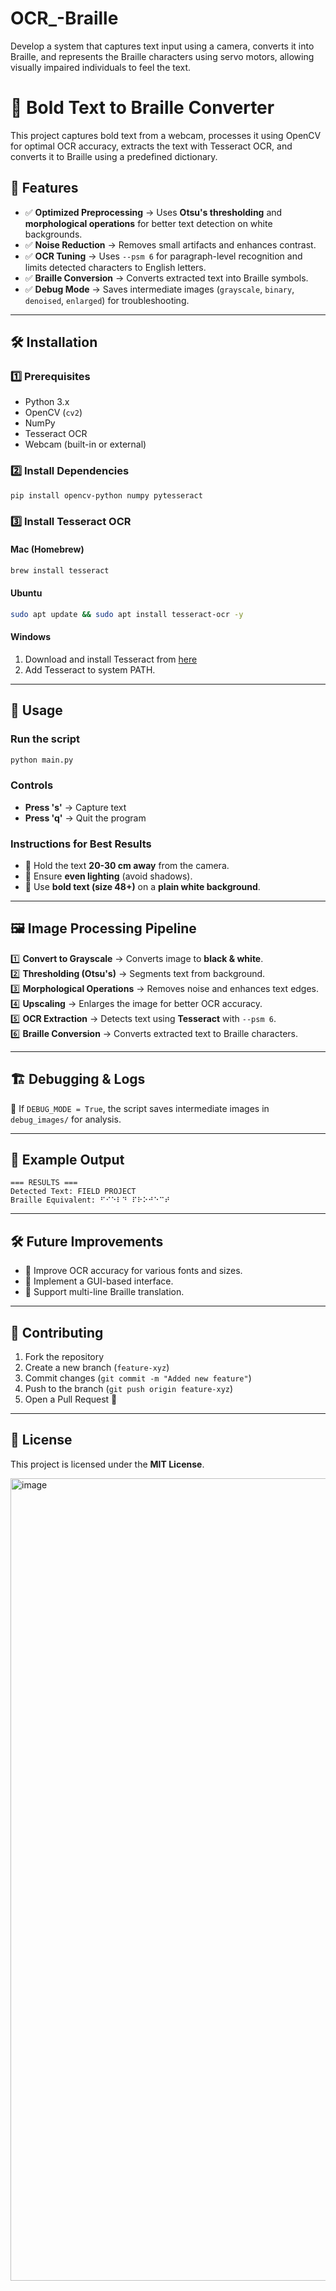 # OCR_-Braille
Develop a system that captures text input using a camera, converts it into Braille, and represents the Braille characters using servo motors, allowing visually impaired individuals to feel the text.

# 📜 Bold Text to Braille Converter

This project captures bold text from a webcam, processes it using OpenCV for optimal OCR accuracy, extracts the text with Tesseract OCR, and converts it to Braille using a predefined dictionary.

## 🚀 Features
- ✅ **Optimized Preprocessing** → Uses **Otsu's thresholding** and **morphological operations** for better text detection on white backgrounds.
- ✅ **Noise Reduction** → Removes small artifacts and enhances contrast.
- ✅ **OCR Tuning** → Uses `--psm 6` for paragraph-level recognition and limits detected characters to English letters.
- ✅ **Braille Conversion** → Converts extracted text into Braille symbols.
- ✅ **Debug Mode** → Saves intermediate images (`grayscale`, `binary`, `denoised`, `enlarged`) for troubleshooting.

---

## 🛠 Installation
### **1️⃣ Prerequisites**
- Python 3.x
- OpenCV (`cv2`)
- NumPy
- Tesseract OCR
- Webcam (built-in or external)

### **2️⃣ Install Dependencies**
```sh
pip install opencv-python numpy pytesseract
```

### **3️⃣ Install Tesseract OCR**
#### **Mac (Homebrew)**
```sh
brew install tesseract
```
#### **Ubuntu**
```sh
sudo apt update && sudo apt install tesseract-ocr -y
```
#### **Windows**
1. Download and install Tesseract from [here](https://github.com/tesseract-ocr/tesseract)
2. Add Tesseract to system PATH.

---

## 📌 Usage
### **Run the script**
```sh
python main.py
```

### **Controls**
- **Press 's'** → Capture text
- **Press 'q'** → Quit the program

### **Instructions for Best Results**
- 📌 Hold the text **20-30 cm away** from the camera.  
- 📌 Ensure **even lighting** (avoid shadows).  
- 📌 Use **bold text (size 48+)** on a **plain white background**.  

---

## 🖼 Image Processing Pipeline
1️⃣ **Convert to Grayscale** → Converts image to **black & white**.  
2️⃣ **Thresholding (Otsu's)** → Segments text from background.  
3️⃣ **Morphological Operations** → Removes noise and enhances text edges.  
4️⃣ **Upscaling** → Enlarges the image for better OCR accuracy.  
5️⃣ **OCR Extraction** → Detects text using **Tesseract** with `--psm 6`.  
6️⃣ **Braille Conversion** → Converts extracted text to Braille characters.  

---

## 🏗 Debugging & Logs
📂 If `DEBUG_MODE = True`, the script saves intermediate images in `debug_images/` for analysis.

---

## 📜 Example Output
```
=== RESULTS ===
Detected Text: FIELD PROJECT
Braille Equivalent: ⠋⠊⠑⠇⠙ ⠏⠗⠕⠚⠑⠉⠞
```

---

## 🛠 Future Improvements
- 🔹 Improve OCR accuracy for various fonts and sizes.  
- 🔹 Implement a GUI-based interface.  
- 🔹 Support multi-line Braille translation.  

---

## 🤝 Contributing
1. Fork the repository
2. Create a new branch (`feature-xyz`)
3. Commit changes (`git commit -m "Added new feature"`)
4. Push to the branch (`git push origin feature-xyz`)
5. Open a Pull Request 🚀

---

## 📜 License
This project is licensed under the **MIT License**.




<img width="1284" alt="image" src="https://github.com/user-attachments/assets/6c76770b-e3a7-4f39-90a0-c1b81c35a233" />
